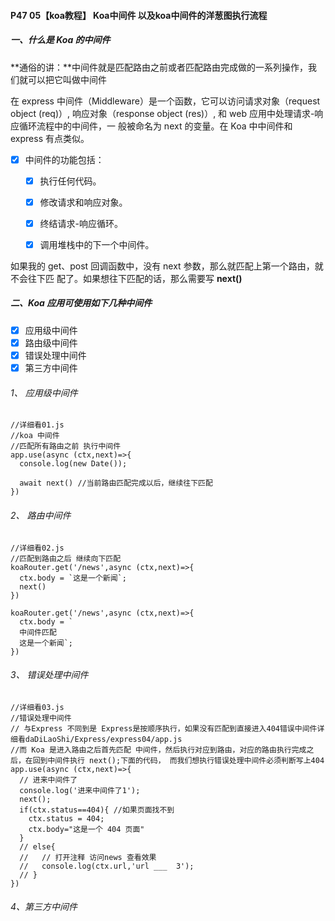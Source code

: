 #### P47 05【koa教程】 Koa中间件 以及koa中间件的洋葱图执行流程

##### 一、什么是 Koa 的中间件
**通俗的讲：**中间件就是匹配路由之前或者匹配路由完成做的一系列操作，我们就可以把它叫做中间件

在 express 中间件（Middleware）是一个函数，它可以访问请求对象（request object (req)）, 响应对象（response object (res)）, 和 web 应用中处理请求-响应循环流程中的中间件，一 般被命名为 next 的变量。在 Koa 中中间件和 express 有点类似。

- [x] 中间件的功能包括：
  - [x] 执行任何代码。 
  - [x] 修改请求和响应对象。 
  - [x] 终结请求-响应循环。 
  - [x] 调用堆栈中的下一个中间件。


如果我的 get、post 回调函数中，没有 next 参数，那么就匹配上第一个路由，就不会往下匹 配了。如果想往下匹配的话，那么需要写 **next()**

##### 二、Koa 应用可使用如下几种中间件

- [x] 应用级中间件 
- [x] 路由级中间件 
- [x] 错误处理中间件 
- [x] 第三方中间件

###### 1、 应用级中间件
```
//详细看01.js
//koa 中间件
//匹配所有路由之前 执行中间件
app.use(async (ctx,next)=>{
  console.log(new Date());

  await next() //当前路由匹配完成以后，继续往下匹配 
})
```

###### 2、 路由中间件
```
//详细看02.js
//匹配到路由之后 继续向下匹配
koaRouter.get('/news',async (ctx,next)=>{
  ctx.body = `这是一个新闻`;
  next()
})

koaRouter.get('/news',async (ctx,next)=>{
  ctx.body = `
  中间件匹配
  这是一个新闻`;
})
```

###### 3、 错误处理中间件
```
//详细看03.js
//错误处理中间件 
// 与Express 不同到是 Express是按顺序执行，如果没有匹配到直接进入404错误中间件详细看daDiLaoShi/Express/express04/app.js
//而 Koa 是进入路由之后首先匹配 中间件，然后执行对应到路由，对应的路由执行完成之后，在回到中间件执行 next();下面的代码， 而我们想执行错误处理中间件必须判断写上404
app.use(async (ctx,next)=>{
  // 进来中间件了
  console.log('进来中间件了1');
  next(); 
  if(ctx.status==404){ //如果页面找不到 
    ctx.status = 404; 
    ctx.body="这是一个 404 页面" 
  }
  // else{
  //   // 打开注释 访问news 查看效果
  //   console.log(ctx.url,'url ___  3');
  // }
})
```

###### 4、第三方中间件

